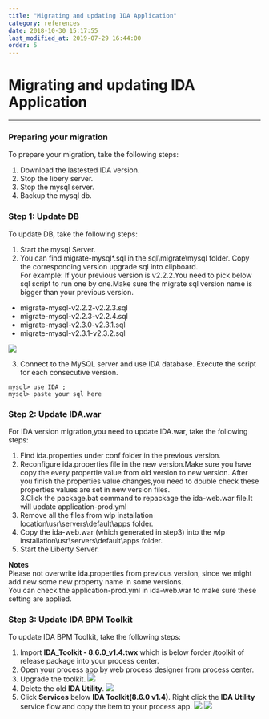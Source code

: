 ```yaml
---
title: "Migrating and updating IDA Application"
category: references
date: 2018-10-30 15:17:55
last_modified_at: 2019-07-29 16:44:00
order: 5
---
```


# Migrating and updating IDA Application
***
### Preparing your migration

To prepare your migration, take the following steps:  

1. Download the lastested IDA version.
2. Stop the libery server.  
3. Stop the mysql server.  
4. Backup the mysql db.    

### Step 1: Update DB

To update DB, take the following steps:

1. Start the mysql Server.  
2. You can find migrate-mysql*.sql in the sql\migrate\mysql folder. Copy the corresponding version upgrade sql into clipboard.     
For example: If your previous version is v2.2.2.You need to pick below sql script to run one by one.Make sure the migrate sql version name is bigger than your previous version.
* migrate-mysql-v2.2.2-v2.2.3.sql
* migrate-mysql-v2.2.3-v2.2.4.sql
* migrate-mysql-v2.3.0-v2.3.1.sql
* migrate-mysql-v2.3.1-v2.3.2.sql


![][mysqlmigration]   

3. Connect to the MySQL server and use IDA database. Execute the script for each consecutive version.
```
mysql> use IDA ;   
mysql> paste your sql here   
```    

### Step 2: Update IDA.war   

For IDA version migration,you need to update IDA.war, take the following steps:

1. Find  ida.properties under conf folder in the previous version.
2. Reconfigure  ida.properties file in the new version.Make sure you have copy the every propertie value from old version to new version. After you finish the properties value changes,you need to double check these properties values are set in new version files.   
3.Click the package.bat command to repackage the ida-web.war file.It will update application-prod.yml
4. Remove all the files from wlp installation location\usr\servers\default\apps folder.     
5. Copy the ida-web.war (which generated in step3) into the wlp installation\usr\servers\default\apps folder.    
6. Start the Liberty Server.  

 **Notes**     
 Please not overwrite ida.properties from previous version, since we might add new some new property name  in some versions.  
 You can check the application-prod.yml in ida-web.war to make sure these setting are applied.
 
 
### Step 3: Update IDA BPM Toolkit    

To update IDA BPM Toolkit, take the following steps:

1. Import **IDA_Toolkit - 8.6.0_v1.4.twx** which is below forder /toolkit of release package into your process center.
2. Open your process app by web process designer from process center.  
3. Upgrade the toolkit.
![][toolkit-upgrade-1]
4. Delete the old **IDA Utility**.
![][toolkit-upgrade-2] 
5. Click **Services** below **IDA Toolkit(8.6.0 v1.4)**. Right click the **IDA Utility** service flow and copy the item to your process app.
![][toolkit-upgrade-3]
![][toolkit-upgrade-4]
   

[yamlmigration]: ../images/install/productionyaml.png
[mysqlmigration]: ../images/install/mysqlmigration.png
[teampermission]: ../images/install/teampermission.png
[teamproject]: ../images/install/teamproject.png
[sqlfolder]: ../images/references/sql-folder.png
[migration-sql]: ../images/references/migration-sql-example.png
[toolkit-upgrade-1]: ../images/references/IDAbpmToolkitUpgrade_1.png
[toolkit-upgrade-2]: ../images/references/IDAbpmToolkitUpgrade_2.png
[toolkit-upgrade-3]: ../images/references/IDAbpmToolkitUpgrade_3.png
[toolkit-upgrade-4]: ../images/install/ida_toolkit_copy_to_item.png